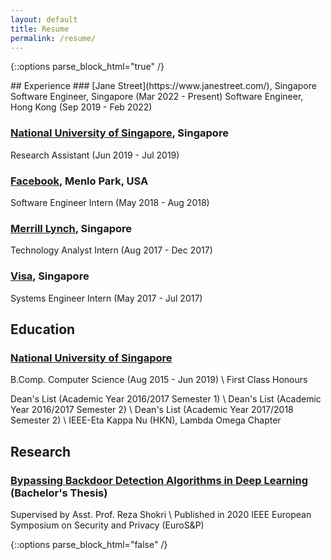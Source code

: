 ```yaml
---
layout: default
title: Resume
permalink: /resume/
---
```

{::options parse_block_html="true" /}
<div class="resume-page">
## Experience
### [Jane Street](https://www.janestreet.com/), Singapore
Software Engineer, Singapore (Mar 2022 - Present)
Software Engineer, Hong Kong (Sep 2019 - Feb 2022)

### [National University of Singapore](https://www.nus.edu.sg/), Singapore
Research Assistant (Jun 2019 - Jul 2019)

### [Facebook](https://www.facebook.com/), Menlo Park, USA
Software Engineer Intern (May 2018 - Aug 2018)

### [Merrill Lynch](https://www.bofaml.com/), Singapore
Technology Analyst Intern (Aug 2017 - Dec 2017)

### [Visa](https://www.visa.com.sg/), Singapore
Systems Engineer Intern (May 2017 - Jul 2017)

## Education
### [National University of Singapore](https://www.nus.edu.sg/)
B.Comp. Computer Science (Aug 2015 - Jun 2019) \\
First Class Honours

Dean's List (Academic Year 2016/2017 Semester 1) \\
Dean's List (Academic Year 2016/2017 Semester 2) \\
Dean's List (Academic Year 2017/2018 Semester 2) \\
IEEE-Eta Kappa Nu (HKN), Lambda Omega Chapter

## Research
### [Bypassing Backdoor Detection Algorithms in Deep Learning](https://arxiv.org/abs/1905.13409) (Bachelor's Thesis)
Supervised by Asst. Prof. Reza Shokri \\
Published in 2020 IEEE European Symposium on Security and Privacy (EuroS&P)
</div>
{::options parse_block_html="false" /}
